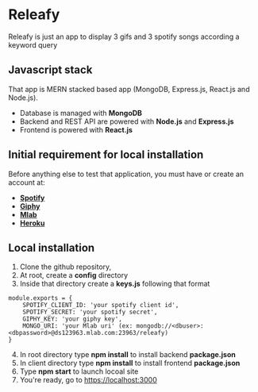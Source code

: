 # Releafy
Releafy is just an app to display 3 gifs and 3 spotify songs according a keyword query

## Javascript stack
That app is MERN stacked based app (MongoDB, Express.js, React.js and Node.js).

- Database is managed with **MongoDB**
- Backend and REST API are powered with **Node.js** and **Express.js**
- Frontend is powered with **React.js**

## Initial requirement for local installation
Before anything else to test that application, you must have or create an account at:
- **[Spotify](https://developer.spotify.com/)** 
- **[Giphy](https://developers.giphy.com/)**
- **[Mlab](https://https://mlab.com/home)**
- **[Heroku](https://www.heroku.com/)**

## Local installation
1. Clone the github repository,
2. At root, create a **config** directory 
3. Inside that directory create a **keys.js** following that format
```
module.exports = {
    SPOTIFY_CLIENT_ID: 'your spotify client id',    
    SPOTIFY_SECRET: 'your spotify secret',    
    GIPHY_KEY: 'your giphy key',    
    MONGO_URI: 'your Mlab uri' (ex: mongodb://<dbuser>:<dbpassword>@ds123963.mlab.com:23963/releafy)
}
```
4. In root directory type **npm install** to install backend **package.json**
5. In client directory type **npm install** to install frontend **package.json**
6. Type **npm start** to launch locoal site
7. You're ready, go to [https://localhost:3000](https://localhost:3000)
